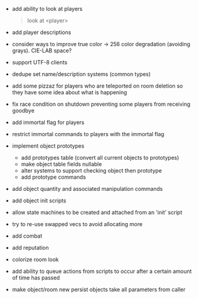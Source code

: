 - add ability to look at players

  > look at <player\>

- add player descriptions

- consider ways to improve true color -> 256 color degradation (avoiding grays). CIE-LAB space?

- support UTF-8 clients

- dedupe set name/description systems (common types)

- add some pizzaz for players who are teleported on room deletion so they have some idea about what is happening

- fix race condition on shutdown preventing some players from receiving goodbye

- add immortal flag for players

- restrict immortal commands to players with the immortal flag

- implement object prototypes

  - add prototypes table (convert all current objects to prototypes)
  - make object table fields nullable
  - alter systems to support checking object then prototype
  - add prototype commands

- add object quantity and associated manipulation commands

- add object init scripts

- allow state machines to be created and attached from an 'init' script

- try to re-use swapped vecs to avoid allocating more

- add combat

- add reputation

- colorize room look

- add ability to queue actions from scripts to occur after a certain amount of time has passed

- make object/room new persist objects take all parameters from caller
